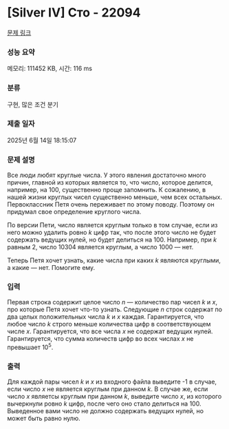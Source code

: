 # [Silver IV] Сто - 22094 

[문제 링크](https://www.acmicpc.net/problem/22094) 

### 성능 요약

메모리: 111452 KB, 시간: 116 ms

### 분류

구현, 많은 조건 분기

### 제출 일자

2025년 6월 14일 18:15:07

### 문제 설명

<p>Все люди любят круглые числа. У этого явления достаточно много причин, главной из которых является то, что число, которое делится, например, на 100, существенно проще запомнить. К сожалению, в нашей жизни круглых чисел существенно меньше, чем всех остальных. Первоклассник Петя очень переживает по этому поводу. Поэтому он придумал свое определение круглого числа.</p>

<p>По версии Пети, число является круглым только в том случае, если из него можно удалить ровно <i>k</i> цифр так, что после этого число не будет содержать ведущих нулей, но будет делиться на 100. Например, при <i>k</i> равным 2, число 10304 является круглым, а число 1000 — нет.</p>

<p>Теперь Петя хочет узнать, какие числа при каких <i>k</i> являются круглыми, а какие — нет. Помогите ему.</p>

### 입력 

 <p>Первая строка содержит целое число <i>n</i> — количество пар чисел <i>k</i> и <i>x</i>, про которые Петя хочет что-то узнать. Следующие <i>n</i> строк содержат по два целых положительных числа <i>k</i> и <i>x</i> каждая. Гарантируется, что любое число <i>k</i> строго меньше количества цифр в соответствующем числе <i>x</i>. Гарантируется, что все числа <i>x</i> не содержат ведущих нулей. Гарантируется, что сумма количеств цифр во всех числах <i>x</i> не превышает 10<sup>5</sup>.</p>

### 출력 

 <p>Для каждой пары чисел <i>k</i> и <i>x</i> из входного файла выведите -1 в случае, если число <i>x</i> не является круглым при данном <i>k</i>. В случае же, если число <i>x</i> являетсы круглым при данном <i>k</i>, выведите число <i>x</i>, из которого вычеркнули ровно <i>k</i> цифр, после чего оно стало делиться на 100. Выведенное вами число не должно содержать ведущих нулей, но может быть равно нулю.</p>

